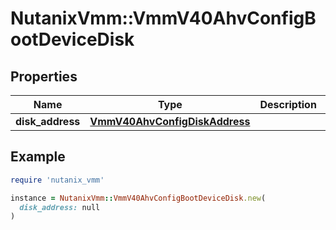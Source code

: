 # NutanixVmm::VmmV40AhvConfigBootDeviceDisk

## Properties

| Name | Type | Description | Notes |
| ---- | ---- | ----------- | ----- |
| **disk_address** | [**VmmV40AhvConfigDiskAddress**](VmmV40AhvConfigDiskAddress.md) |  | [optional] |

## Example

```ruby
require 'nutanix_vmm'

instance = NutanixVmm::VmmV40AhvConfigBootDeviceDisk.new(
  disk_address: null
)
```

